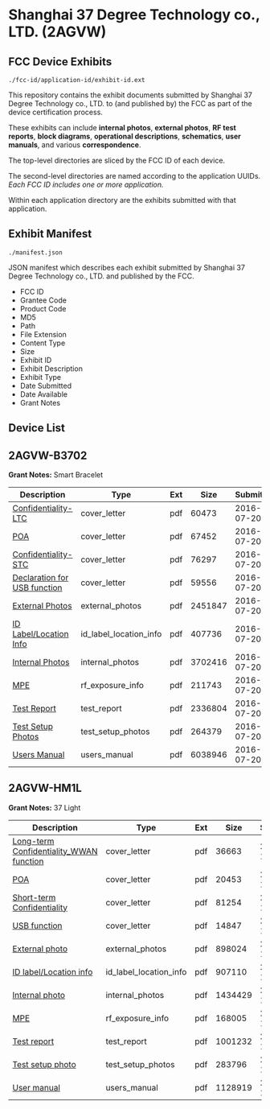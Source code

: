 # Shanghai 37 Degree Technology co., LTD. (2AGVW)
## FCC Device Exhibits

```
./fcc-id/application-id/exhibit-id.ext
```

This repository contains the exhibit documents submitted by Shanghai 37 Degree Technology co., LTD. to (and published by) the FCC as part of the device certification process.

These exhibits can include **internal photos**, **external photos**, **RF test reports**, **block diagrams**, **operational descriptions**, **schematics**, **user manuals**, and various **correspondence**.

The top-level directories are sliced by the FCC ID of each device.

The second-level directories are named according to the application UUIDs. *Each FCC ID includes one or more application.*

Within each application directory are the exhibits submitted with that application. 

## Exhibit Manifest

```
./manifest.json
```

JSON manifest which describes each exhibit submitted by Shanghai 37 Degree Technology co., LTD. and published by the FCC.

- FCC ID
- Grantee Code
- Product Code
- MD5
- Path
- File Extension
- Content Type
- Size
- Exhibit ID
- Exhibit Description
- Exhibit Type
- Date Submitted
- Date Available
- Grant Notes

## Device List
## 2AGVW-B3702
**Grant Notes:** Smart Bracelet

| Description | Type | Ext | Size | Submitted | Available |
| ----------- | ---- | --- | ---- | --------- | --------- |
| [Confidentiality-LTC](2AGVW-B3702/ef1d90983ade43fb78c3d463d55ab21b/3069561.pdf) | cover_letter | pdf | 60473 | 2016-07-20 | 2016-07-20 |
| [POA](2AGVW-B3702/ef1d90983ade43fb78c3d463d55ab21b/3069562.pdf) | cover_letter | pdf | 67452 | 2016-07-20 | 2016-07-20 |
| [Confidentiality-STC](2AGVW-B3702/ef1d90983ade43fb78c3d463d55ab21b/3069563.pdf) | cover_letter | pdf | 76297 | 2016-07-20 | 2016-07-20 |
| [Declaration for USB function](2AGVW-B3702/ef1d90983ade43fb78c3d463d55ab21b/3069564.pdf) | cover_letter | pdf | 59556 | 2016-07-20 | 2016-07-20 |
| [External Photos](2AGVW-B3702/ef1d90983ade43fb78c3d463d55ab21b/3069551.pdf) | external_photos | pdf | 2451847 | 2016-07-20 | 2017-01-16 |
| [ID Label/Location Info](2AGVW-B3702/ef1d90983ade43fb78c3d463d55ab21b/3069553.pdf) | id_label_location_info | pdf | 407736 | 2016-07-20 | 2016-07-20 |
| [Internal Photos](2AGVW-B3702/ef1d90983ade43fb78c3d463d55ab21b/3069552.pdf) | internal_photos | pdf | 3702416 | 2016-07-20 | 2017-01-16 |
| [MPE](2AGVW-B3702/ef1d90983ade43fb78c3d463d55ab21b/3069566.pdf) | rf_exposure_info | pdf | 211743 | 2016-07-20 | 2016-07-20 |
| [Test Report](2AGVW-B3702/ef1d90983ade43fb78c3d463d55ab21b/3069565.pdf) | test_report | pdf | 2336804 | 2016-07-20 | 2016-07-20 |
| [Test Setup Photos](2AGVW-B3702/ef1d90983ade43fb78c3d463d55ab21b/3069554.pdf) | test_setup_photos | pdf | 264379 | 2016-07-20 | 2017-01-16 |
| [Users Manual](2AGVW-B3702/ef1d90983ade43fb78c3d463d55ab21b/3069555.pdf) | users_manual | pdf | 6038946 | 2016-07-20 | 2017-01-16 |
## 2AGVW-HM1L
**Grant Notes:** 37 Light

| Description | Type | Ext | Size | Submitted | Available |
| ----------- | ---- | --- | ---- | --------- | --------- |
| [Long-term Confidentiality_WWAN function](2AGVW-HM1L/d20cfe2b09331a0d1d5f09eae897eebe/2858855.pdf) | cover_letter | pdf | 36663 | 2015-12-29 | 2015-12-30 |
| [POA](2AGVW-HM1L/d20cfe2b09331a0d1d5f09eae897eebe/2858856.pdf) | cover_letter | pdf | 20453 | 2015-12-29 | 2015-12-30 |
| [Short-term Confidentiality](2AGVW-HM1L/d20cfe2b09331a0d1d5f09eae897eebe/2858857.pdf) | cover_letter | pdf | 81254 | 2015-12-29 | 2015-12-30 |
| [USB function](2AGVW-HM1L/d20cfe2b09331a0d1d5f09eae897eebe/2858858.pdf) | cover_letter | pdf | 14847 | 2015-12-29 | 2015-12-30 |
| [External photo](2AGVW-HM1L/d20cfe2b09331a0d1d5f09eae897eebe/2858848.pdf) | external_photos | pdf | 898024 | 2015-12-29 | 2016-06-27 |
| [ID label/Location info](2AGVW-HM1L/d20cfe2b09331a0d1d5f09eae897eebe/2858850.pdf) | id_label_location_info | pdf | 907110 | 2015-12-29 | 2015-12-30 |
| [Internal photo](2AGVW-HM1L/d20cfe2b09331a0d1d5f09eae897eebe/2858849.pdf) | internal_photos | pdf | 1434429 | 2015-12-29 | 2016-06-27 |
| [MPE](2AGVW-HM1L/d20cfe2b09331a0d1d5f09eae897eebe/2858854.pdf) | rf_exposure_info | pdf | 168005 | 2015-12-29 | 2015-12-30 |
| [Test report](2AGVW-HM1L/d20cfe2b09331a0d1d5f09eae897eebe/2858853.pdf) | test_report | pdf | 1001232 | 2015-12-29 | 2015-12-30 |
| [Test setup photo](2AGVW-HM1L/d20cfe2b09331a0d1d5f09eae897eebe/2858852.pdf) | test_setup_photos | pdf | 283796 | 2015-12-29 | 2016-06-27 |
| [User manual](2AGVW-HM1L/d20cfe2b09331a0d1d5f09eae897eebe/2858851.pdf) | users_manual | pdf | 1128919 | 2015-12-29 | 2016-06-27 |

